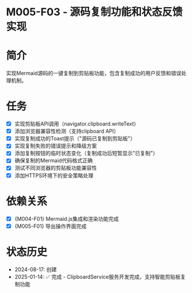 # M005-F03 - 源码复制功能和状态反馈实现

# 简介
实现Mermaid源码的一键复制到剪贴板功能，包含复制成功的用户反馈和错误处理机制。

# 任务
- [x] 实现剪贴板API调用（navigator.clipboard.writeText）
- [x] 添加浏览器兼容性检测（支持clipboard API）
- [x] 实现复制成功的Toast提示（"源码已复制到剪贴板"）
- [x] 实现复制失败的错误提示和降级方案
- [x] 添加复制按钮的临时状态变化（复制成功后短暂显示"已复制"）
- [x] 确保复制的Mermaid代码格式正确
- [x] 测试不同浏览器的剪贴板功能兼容性
- [x] 添加HTTPS环境下的安全策略处理

# 依赖关系
- [x] {M004-F01} Mermaid.js集成和渲染功能完成
- [x] {M005-F01} 导出操作界面完成

# 状态历史
- 2024-08-17: 创建
- 2025-01-14: ✅ 完成 - ClipboardService服务开发完成，支持智能剪贴板复制功能
